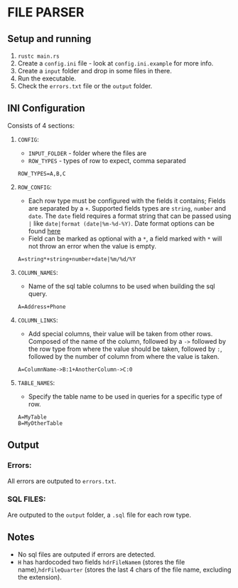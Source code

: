 # FILE PARSER

## Setup and running
 1. `rustc main.rs`
 2. Create a `config.ini` file - look at `config.ini.example` for more info.
 3. Create a `input` folder and drop in some files in there.
 4. Run the executable.
 5. Check the `errors.txt` file or the `output` folder.

## INI Configuration
Consists of 4 sections:
1. `CONFIG`:
    - `INPUT_FOLDER` - folder where the files are
    - `ROW_TYPES` - types of row to expect, comma separated
    ```
    ROW_TYPES=A,B,C 
    ```
2. `ROW_CONFIG`:
    - Each row type must be configured with the fields it contains; Fields are separated by a `+`. Supported fields types are `string`, `number` and `date`. The `date` field requires a format string that can be passed using `|` like ```date|format (date|%m-%d-%Y)```. Date format options can be found [here](https://docs.rs/chrono/0.3.1/chrono/format/strftime/index.html)
    - Field can be marked as optional with a `*`, a field marked with `*` will not throw an error when the value is empty. 
    ```
    A=string*+string+number+date|%m/%d/%Y
    ```

3. `COLUMN_NAMES`:
    - Name of the sql table columns to be used when building the sql query. 
     ```
    A=Address+Phone
    ```
    
4. `COLUMN_LINKS`:
    - Add special columns, their value will be taken from other rows. Composed of the name of the column, followed by a ``->`` followed by the row type from where the value should be taken, followed by ``:``, followed by the number of column from where the value is taken.
     ```
    A=ColumnName->B:1+AnotherColumn->C:0
    ```
    
5. `TABLE_NAMES`:
    - Specify the table name to be used in queries for a specific type of row.
     ```
    A=MyTable
    B=MyOtherTable
    ```
## Output
### Errors:
All errors are outputed to `errors.txt`.
### SQL FILES:
Are outputed to the `output` folder, a `.sql` file for each row type.

## Notes
- No sql files are outputed if errors are detected.
- `H` has hardocoded two fields `hdrFileNamem` (stores the file name),`hdrFileQuarter` (stores the last 4 chars of the file name, excluding the extension).